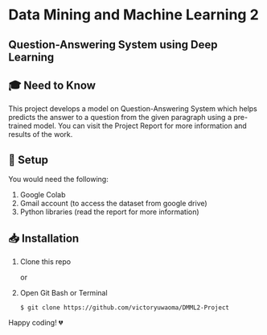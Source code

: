 # Data Mining and Machine Learning 2
## Question-Answering System using Deep Learning

## 🎓 Need to Know
This project develops a model on Question-Answering System which helps predicts the answer to a question from the given paragraph using a pre-trained model. You can visit the Project Report for more information and results of the work.

## 🚀 Setup
You would need the following:

1. Google Colab
2. Gmail account (to access the dataset from google drive)
3. Python libraries (read the report for more information)

## 📥 Installation
1. Clone this repo

   or

2. Open Git Bash or Terminal

       $ git clone https://github.com/victoryuwaoma/DMML2-Project
       
Happy coding! 💔
